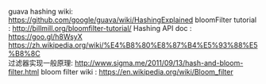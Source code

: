 guava hashing wiki: https://github.com/google/guava/wiki/HashingExplained
bloomFilter tutorial :  http://billmill.org/bloomfilter-tutorial/
Hashing API doc :  https://goo.gl/h8WsyX
https://zh.wikipedia.org/wiki/%E4%B8%80%E8%87%B4%E5%93%88%E5%B8%8C        
过滤器实现一般原理:  http://www.sigma.me/2011/09/13/hash-and-bloom-filter.html
bloom filter wiki :   https://en.wikipedia.org/wiki/Bloom_filter